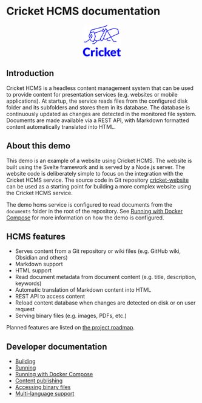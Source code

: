# Cricket HCMS documentation

<p align="center">
    <img src="./assets/cricket-logo.svg" width="20%">
</p>

## Introduction

Cricket HCMS is a headless content management system that can be used to provide content for presentation services (e.g. websites or mobile applications).
At startup, the service reads files from the configured disk folder and its subfolders and stores them in its database. The database is continuously updated as changes are detected in the monitored file system.
Documents are made available via a REST API, with Markdown formatted content automatically translated into HTML.

## About this demo

This demo is an example of a website using Cricket HCMS. The website is built using the Svelte framework and is served by a Node.js server. The website code is deliberately simple to focus on the integration with the Cricket HCMS service.
The source code in Git repository [cricket-website](https://github.com/gskorupa/cricket-website) can be used as a starting point for building a more complex website using the Cricket HCMS service.

The demo hcms service is configured to read documents from the `documents` folder in the root of the repository. See [Running with Docker Compose](running-with-docker-compose.md) for more information on how the demo is configured.

## HCMS features

- Serves content from a Git repository or wiki files (e.g. GitHub wiki, Obsidian and others)
- Markdown support
- HTML support
- Read document metadata from document content (e.g. title, description, keywords)
- Automatic translation of Markdown content into HTML
- REST API to access content
- Reload content database when changes are detected on disk or on user request
- Serving binary files (e.g. images, PDFs, etc.)

Planned features are listed on [the project roadmap](https://github.com/users/gskorupa/projects/5).

## Developer documentation

- [Building](development/building.md)
- [Running](development/running.md)
- [Running with Docker Compose](development/running-with-docker-compose.md)
- [Content publishing](development/publishing.md)
- [Accessing binary files](development/binary-files.md)
- [Multi-language support](development/multi-language.md)

